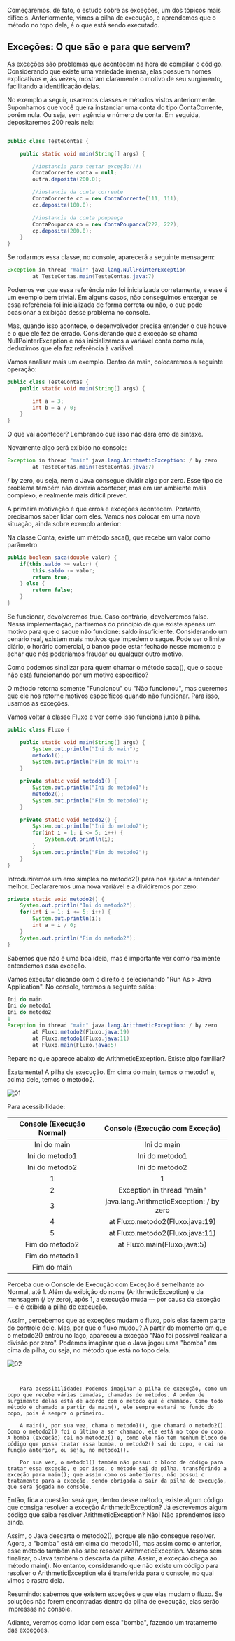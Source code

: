 Começaremos, de fato, o estudo sobre as exceções, um dos tópicos mais difíceis. Anteriormente, vimos a pilha de execução, e aprendemos que o método no topo dela, é o que está sendo executado.

## Exceções: O que são e para que servem?

As exceções são problemas que acontecem na hora de compilar o código. Considerando que existe uma variedade imensa, elas possuem nomes explicativos e, às vezes, mostram claramente o motivo de seu surgimento, facilitando a identificação delas.

No exemplo a seguir, usaremos classes e métodos vistos anteriormente. Suponhamos que você queira instanciar uma conta do tipo ContaCorrente, porém nula. Ou seja, sem agência e número de conta. Em seguida, depositaremos 200 reais nela:

```java

public class TesteContas {

    public static void main(String[] args) {

        //instancia para testar exceção!!!!
        ContaCorrente conta = null;
        outra.deposita(200.0);

        //instancia da conta corrente
        ContaCorrente cc = new ContaCorrente(111, 111);
        cc.deposita(100.0);

        //instancia da conta poupança
        ContaPoupanca cp = new ContaPoupanca(222, 222);
        cp.deposita(200.0);
    }
}
```

Se rodarmos essa classe, no console, aparecerá a seguinte mensagem:

```java
Exception in thread "main" java.lang.NullPointerException
        at TesteContas.main(TesteContas.java:7)
```

Podemos ver que essa referência não foi inicializada corretamente, e esse é um exemplo bem trivial. Em alguns casos, não conseguimos enxergar se essa referência foi inicializada de forma correta ou não, o que pode ocasionar a exibição desse problema no console.

Mas, quando isso acontece, o desenvolvedor precisa entender o que houve e o que ele fez de errado. Considerando que a exceção se chama NullPointerException e nós inicializamos a variável conta como nula, deduzimos que ela faz referência à variável.

Vamos analisar mais um exemplo. Dentro da main, colocaremos a seguinte operação:

```java
public class TesteContas {
    public static void main(String[] args) {

        int a = 3;
        int b = a / 0;
    }
}
```

O que vai acontecer? Lembrando que isso não dará erro de sintaxe.

Novamente algo será exibido no console:

```java
Exception in thread "main" java.lang.ArithmeticException: / by zero
        at TesteContas.main(TesteContas.java:7)
```

/ by zero, ou seja, nem o Java consegue dividir algo por zero. Esse tipo de problema também não deveria acontecer, mas em um ambiente mais complexo, é realmente mais difícil prever.

A primeira motivação é que erros e exceções acontecem. Portanto, precisamos saber lidar com eles. Vamos nos colocar em uma nova situação, ainda sobre exemplo anterior:

Na classe Conta, existe um método saca(), que recebe um valor como parâmetro.

```java
public boolean saca(double valor) {
    if(this.saldo >= valor) {
        this.saldo -= valor;
        return true;
    } else {
        return false;
    }
}
```

Se funcionar, devolveremos true. Caso contrário, devolveremos false. Nessa implementação, partiremos do princípio de que existe apenas um motivo para que o saque não funcione: saldo insuficiente. Considerando um cenário real, existem mais motivos que impedem o saque. Pode ser o limite diário, o horário comercial, o banco pode estar fechado nesse momento e achar que nós poderíamos fraudar ou qualquer outro motivo.

Como podemos sinalizar para quem chamar o método saca(), que o saque não está funcionando por um motivo específico?

O método retorna somente "Funcionou" ou "Não funcionou", mas queremos que ele nos retorne motivos específicos quando não funcionar. Para isso, usamos as exceções.

Vamos voltar à classe Fluxo e ver como isso funciona junto à pilha.

```java
public class Fluxo {

    public static void main(String[] args) {
        System.out.println("Ini do main");
        metodo1();
        System.out.println("Fim do main");
    }

    private static void metodo1() {
        System.out.println("Ini do metodo1");
        metodo2();
        System.out.println("Fim do metodo1");
    }

    private static void metodo2() {
        System.out.println("Ini do metodo2");
        for(int i = 1; i <= 5; i++) {
            System.out.println(i);
        }
        System.out.println("Fim do metodo2");
    }
}
```

Introduziremos um erro simples no metodo2() para nos ajudar a entender melhor. Declararemos uma nova variável e a dividiremos por zero:

```java
private static void metodo2() {
    System.out.println("Ini do metodo2");
    for(int i = 1; i <= 5; i++) {
        System.out.println(i);
        int a = i / 0;
    }
    System.out.println("Fim do metodo2");
}
```

Sabemos que não é uma boa ideia, mas é importante ver como realmente entendemos essa exceção.

Vamos executar clicando com o direito e selecionando "Run As > Java Application". No console, teremos a seguinte saída:

```java
Ini do main
Ini do metodo1
Ini do metodo2
1
Exception in thread "main" java.lang.ArithmeticException: / by zero
        at Fluxo.metodo2(Fluxo.java:19)
        at Fluxo.metodo1(Fluxo.java:11)
        at Fluxo.main(Fluxo.java:5)
```

Repare no que aparece abaixo de ArithmeticException. Existe algo familiar?

Exatamente! A pilha de execução. Em cima do main, temos o metodo1 e, acima dele, temos o metodo2.

![01](https://github.com/pvreboucas/java-excecoes/blob/aula-2/aulas/imagens/02.01_001_console-comparacao-execucao.png)

Para acessibilidade:

| Console (Execução Normal) | Console (Execução com Exceção) |
| :----:        |    :----:   |
| Ini do main      | Ini do main       |
| Ini do metodo1   | Ini do metodo1        |
| Ini do metodo2     | Ini do metodo2      |
| 1   | 1        |
| 2      | 	Exception in thread "main"       |
| 3   | 	java.lang.ArithmeticException: / by zero       |
| 4      | at Fluxo.metodo2(Fluxo.java:19)      |
| 5   | at Fluxo.metodo2(Fluxo.java:11)        |
| Fim do metodo2      |  at Fluxo.main(Fluxo.java:5)     |
| Fim do metodo1   |         |
| Fim do main   |         |



Perceba que o Console de Execução com Exceção é semelhante ao Normal, até 1. Além da exibição do nome (ArithmeticException) e da mensagem (/ by zero), após 1, a execução muda — por causa da exceção — e é exibida a pilha de execução.

Assim, percebemos que as exceções mudam o fluxo, pois elas fazem parte do controle dele. Mas, por que o fluxo mudou? A partir do momento em que o metodo2() entrou no laço, apareceu a exceção "Não foi possível realizar a divisão por zero". Podemos imaginar que o Java jogou uma "bomba" em cima da pilha, ou seja, no método que está no topo dela.

![02](https://github.com/pvreboucas/java-excecoes/blob/aula-2/aulas/imagens/02.01_002_diagrama-bomba-excecao.png)

```


    Para acessibilidade: Podemos imaginar a pilha de execução, como um copo que recebe várias camadas, chamadas de métodos. A ordem de surgimento delas está de acordo com o método que é chamado. Como todo método é chamado a partir da main(), ele sempre estará no fundo do copo, pois é sempre o primeiro.

    A main(), por sua vez, chama o metodo1(), que chamará o metodo2(). Como o metodo2() foi o último a ser chamado, ele está no topo do copo. A bomba (exceção) cai no metodo2() e, como ele não tem nenhum bloco de código que possa tratar essa bomba, o metodo2() sai do copo, e cai na função anterior, ou seja, no metodo1().

    Por sua vez, o metodo1() também não possui o bloco de código para tratar essa exceção, e por isso, o método sai da pilha, transferindo a exceção para main(); que assim como os anteriores, não possui o tratamento para a exceção, sendo obrigada a sair da pilha de execução, que será jogada no console.

```

Então, fica a questão: será que, dentro desse método, existe algum código que consiga resolver a exceção ArithmeticException? Já escrevemos algum código que saiba resolver ArithmeticException? Não! Não aprendemos isso ainda.

Assim, o Java descarta o metodo2(), porque ele não consegue resolver. Agora, a "bomba" está em cima do metodo1(), mas assim como o anterior, esse método também não sabe resolver ArithmeticException. Mesmo sem finalizar, o Java também o descarta da pilha. Assim, a exceção chega ao método main(). No entanto, considerando que não existe um código para resolver o ArithmeticException ela é transferida para o console, no qual vimos o rastro dela.

Resumindo: sabemos que existem exceções e que elas mudam o fluxo. Se soluções não forem encontradas dentro da pilha de execução, elas serão impressas no console.

Adiante, veremos como lidar com essa "bomba", fazendo um tratamento das exceções.


